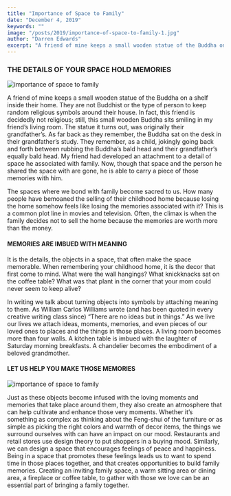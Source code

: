 ```yaml
---
title: "Importance of Space to Family"
date: "December 4, 2019"
keywords: ""
image: "/posts/2019/importance-of-space-to-family-1.jpg"
author: "Darren Edwards"
excerpt: "A friend of mine keeps a small wooden statue of the Buddha on a shelf inside their home. They are not Buddhist or the type of person to keep random ..."
---
```


### THE DETAILS OF YOUR SPACE HOLD MEMORIES

![importance of space to family](/posts/2019/importance-of-space-to-family-4.jpg)

A friend of mine keeps a small wooden statue of the Buddha on a shelf inside their home. They are not Buddhist or the type of person to keep random religious symbols around their house. In fact, this friend is decidedly not religious; still, this small wooden Buddha sits smiling in my friend’s living room. The statue it turns out, was originally their grandfather’s. As far back as they remember, the Buddha sat on the desk in their grandfather’s study. They remember, as a child, jokingly going back and forth between rubbing the Buddha’s bald head and their grandfather’s equally bald head. My friend had developed an attachment to a detail of space he associated with family. Now, though that space and the person he shared the space with are gone, he is able to carry a piece of those memories with him.

The spaces where we bond with family become sacred to us. How many people have bemoaned the selling of their childhood home because losing the home somehow feels like losing the memories associated with it? This is a common plot line in movies and television. Often, the climax is when the family decides not to sell the home because the memories are worth more than the money.

#### MEMORIES ARE IMBUED WITH MEANING

It is the details, the objects in a space, that often make the space memorable. When remembering your childhood home, it is the decor that first come to mind. What were the wall hangings? What knickknacks sat on the coffee table? What was that plant in the corner that your mom could never seem to keep alive?

In writing we talk about turning objects into symbols by attaching meaning to them. As William Carlos Williams wrote (and has been quoted in every creative writing class since) “There are no ideas but in things.” As we live our lives we attach ideas, moments, memories, and even pieces of our loved ones to places and the things in those places. A living room becomes more than four walls. A kitchen table is imbued with the laughter of Saturday morning breakfasts. A chandelier becomes the embodiment of a beloved grandmother.

#### LET US HELP YOU MAKE THOSE MEMORIES

![importance of space to family](/posts/2019/importance-of-space-to-family-2.jpg)

Just as these objects become infused with the loving moments and memories that take place around them, they also create an atmosphere that can help cultivate and enhance those very moments. Whether it’s something as complex as thinking about the Feng-shui of the furniture or as simple as picking the right colors and warmth of decor items, the things we surround ourselves with can have an impact on our mood. Restaurants and retail stores use design theory to put shoppers in a buying mood. Similarly, we can design a space that encourages feelings of peace and happiness. Being in a space that promotes these feelings leads us to want to spend time in those places together, and that creates opportunities to build family memories. Creating an inviting family space, a warm sitting area or dining area, a fireplace or coffee table, to gather with those we love can be an essential part of bringing a family together.
